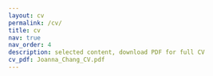 ```yaml
---
layout: cv
permalink: /cv/
title: cv
nav: true
nav_order: 4
description: selected content, download PDF for full CV
cv_pdf: Joanna_Chang_CV.pdf
---
```

